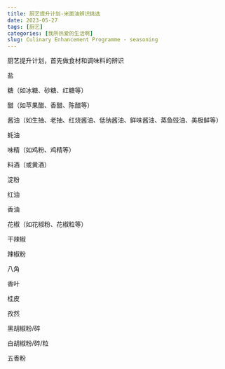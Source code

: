 ```yaml
---
title: 厨艺提升计划-米面油辨识挑选
date: 2023-05-27
tags: [厨艺]
categories: [我所热爱的生活啊]
slug: Culinary Enhancement Programme - seasoning 
---
```


厨艺提升计划，首先做食材和调味料的辨识

<!---more-->

盐

糖（如冰糖、砂糖、红糖等）

醋（如苹果醋、香醋、陈醋等）

酱油（如生抽、老抽、红烧酱油、低钠酱油、鲜味酱油、蒸鱼豉油、美极鲜等）

蚝油

味精（如鸡粉、鸡精等）

料酒（或黄酒）

淀粉

红油

香油

花椒（如花椒粉、花椒粒等）

干辣椒

辣椒粉

八角

香叶

桂皮

孜然

黑胡椒粉/碎

白胡椒粉/碎/粒

五香粉
